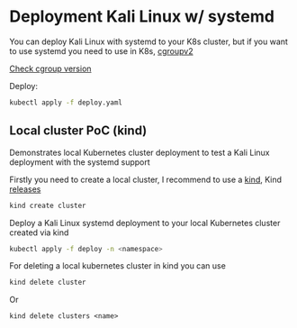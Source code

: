 # Deployment Kali Linux w/ systemd

You can deploy Kali Linux with systemd to your K8s cluster, but if you want to use systemd you need to use in K8s, [cgroupv2](https://kubernetes.io/docs/concepts/architecture/cgroups/)

[Check cgroup version](https://kubernetes.io/docs/concepts/architecture/cgroups/#check-cgroup-version)

Deploy:

```bash
kubectl apply -f deploy.yaml
```

## Local cluster PoC (kind)

Demonstrates local Kubernetes cluster deployment to test a Kali Linux deployment with the systemd support

Firstly you need to create a local cluster, I recommend to use a [kind](https://kind.sigs.k8s.io), Kind [releases](https://github.com/kubernetes-sigs/kind/releases)

```bash
kind create cluster
```

Deploy a Kali Linux systemd deployment to your local Kubernetes cluster created via kind

```bash
kubectl apply -f deploy -n <namespace>
```

For deleting a local kubernetes cluster in kind you can use

```bash
kind delete cluster
```

Or

```
kind delete clusters <name>
```